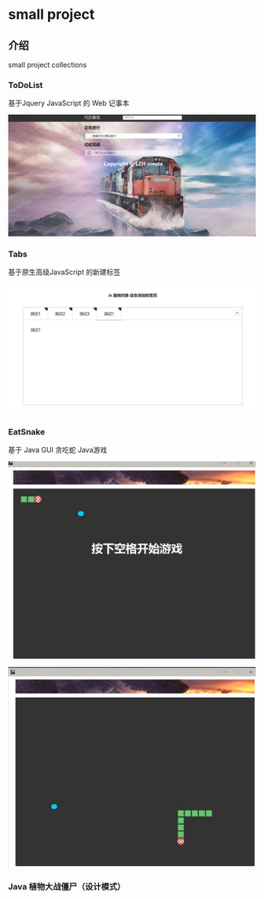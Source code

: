 # small project

## 介绍
small project  collections

### ToDoList  

基于Jquery JavaScript 的 Web 记事本

![](https://github.com/aqlzh/Small-project/blob/master/toDoList/%E6%95%88%E6%9E%9C%E5%9B%BE.png)


### Tabs


基于原生高级JavaScript 的新建标签

![](https://github.com/aqlzh/Small-project/blob/master/image/JS%E5%8A%A8%E6%80%81%E6%B7%BB%E5%8A%A0%E6%A0%87%E7%AD%BE.jpg)





### EatSnake 

基于 Java GUI  贪吃蛇 Java游戏

![](https://github.com/aqlzh/Small-project/blob/master/EatSnake/image/%E5%BC%80%E5%A7%8B%E6%B8%B8%E6%88%8F.jpg)


![](https://github.com/aqlzh/Small-project/blob/master/EatSnake/image/%E6%B8%B8%E6%88%8F%E8%BF%9B%E8%A1%8C.jpg)


### Java 植物大战僵尸（设计模式）

